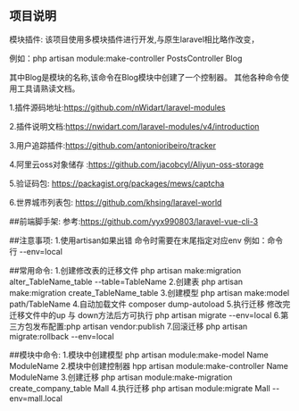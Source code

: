 ## 项目说明

模块插件:
该项目使用多模块插件进行开发,与原生laravel相比略作改变，

例如：php artisan module:make-controller PostsController Blog

其中Blog是模块的名称,该命令在Blog模块中创建了一个控制器。
其他各种命令使用工具请熟读文档。

1.插件源码地址:https://github.com/nWidart/laravel-modules

2.插件说明文档:https://nwidart.com/laravel-modules/v4/introduction

3.用户追踪插件:https://github.com/antonioribeiro/tracker

4.阿里云oss对象储存 :https://github.com/jacobcyl/Aliyun-oss-storage

5.验证码包: https://packagist.org/packages/mews/captcha

6.世界城市列表包: https://github.com/khsing/laravel-world

##前端脚手架:
参考:https://github.com/yyx990803/laravel-vue-cli-3

##注意事项:
1.使用artisan如果出错 命令时需要在末尾指定对应env 例如：命令行 --env=local

##常用命令:
1.创建修改表的迁移文件 php artisan make:migration alter_TableName_table  --table=TableName
2.创建表 php artisan make:migration create_TableName_table
3.创建模型 php artisan make:model path/TableName
4.自动加载文件 composer dump-autoload
5.执行迁移 修改完迁移文件中的up 与 down方法后方可执行 php artisan migrate --env=local
6.第三方包发布配置:php artisan vendor:publish
7.回滚迁移 php artisan migrate:rollback  --env=local


##模块中命令:
1.模块中创建模型 php artisan module:make-model Name ModuleName
2.模块中创建控制器 hpp artisan module:make-controller Name ModuleName
3.创建迁移 php artisan module:make-migration create_company_table Mall
4.执行迁移 php artisan module:migrate Mall --env=mall.local